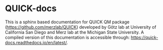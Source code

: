 # QUICK-docs

This is a sphinx based documentation for QUICK QM package (https://github.com/merzlab/QUICK) developed by Götz lab at University of California San Diego and Merz lab at the Michigan State University. 
A compiled version of this documentation is accessible through: https://quick-docs.readthedocs.io/en/latest/. 
